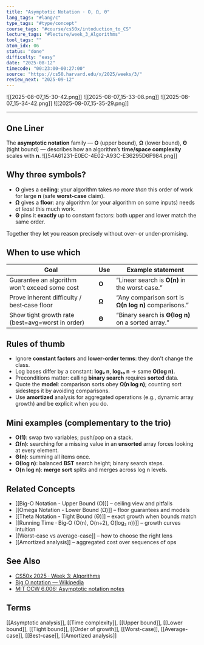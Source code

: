 ```yaml
---
title: "Asymptotic Notation · O, Ω, Θ"
lang_tags: "#lang/c"
type_tags: "#type/concept"
course_tags: "#course/cs50x/intoduction_to_CS"
lecture_tags: "#lecture/week_3_Algorithms"
tool_tags: ""
atom_idx: 06
status: "done"
difficulty: "easy"
date: "2025-08-12"
timecode: "00:23:00–00:27:00"
source: "https://cs50.harvard.edu/x/2025/weeks/3/"
review_next: "2025-09-12"
---
```


![[2025-08-07_15-30-42.png]]
![[2025-08-07_15-33-08.png]]
![[2025-08-07_15-34-42.png]]
![[2025-08-07_15-35-29.png]]

---

## One Liner
The **asymptotic notation** family — **O** (upper bound), **Ω** (lower bound), **Θ** (tight bound) — describes how an algorithm’s **time/space complexity** scales with **n**.
![[54A61231-E0EC-4E02-A93C-E36295D6F984.png]]
## Why three symbols?
- **O** gives a **ceiling**: your algorithm takes *no more than* this order of work for large **n** (safe **worst‑case** claim).
- **Ω** gives a **floor**: any algorithm (or your algorithm on some inputs) needs *at least* this much work.
- **Θ** pins it **exactly** up to constant factors: both upper and lower match the same order.

Together they let you reason precisely without over‑ or under‑promising.

## When to use which
| Goal                                             | Use   | Example statement                                    |
| ------------------------------------------------ | ----- | ---------------------------------------------------- |
| Guarantee an algorithm won’t exceed some cost    | **O** | “Linear search is **O(n)** in the worst case.”       |
| Prove inherent difficulty / best‑case floor      | **Ω** | “Any comparison sort is **Ω(n log n)** comparisons.” |
| Show tight growth rate (best=avg=worst in order) | **Θ** | “Binary search is **Θ(log n)** on a sorted array.”   |

## Rules of thumb
- Ignore **constant factors** and **lower‑order terms**: they don’t change the class.
- Log bases differ by a constant: **log₂ n**, **log₁₀ n** → same **O(log n)**.
- Preconditions matter: calling **binary search** requires **sorted** data.
- Quote the **model**: comparison sorts obey **Ω(n log n)**; counting sort sidesteps it by avoiding comparisons.
- Use **amortized** analysis for aggregated operations (e.g., dynamic array growth) and be explicit when you do.

## Mini examples (complementary to the trio)
- **O(1)**: swap two variables; push/pop on a stack.
- **Ω(n)**: searching for a missing value in an **unsorted** array forces looking at every element.
- **Θ(n)**: summing all items once.
- **Θ(log n)**: balanced **BST** search height; binary search steps.
- **O(n log n)**: **merge sort** splits and merges across log n levels.

## Related Concepts
- [[Big-O Notation - Upper Bound (O)]] – ceiling view and pitfalls
- [[Omega Notation - Lower Bound (Ω)]] – floor guarantees and models
- [[Theta Notation - Tight Bound (Θ)]] – exact growth when bounds match
- [[Running Time · Big‑O (O(n), O(n÷2), O(log₂ n))]] – growth curves intuition
- [[Worst-case vs average-case]] – how to choose the right lens
- [[Amortized analysis]] – aggregated cost over sequences of ops

## See Also
- [CS50x 2025 · Week 3: Algorithms](https://cs50.harvard.edu/x/2025/weeks/3/)
- [Big O notation — Wikipedia](https://en.wikipedia.org/wiki/Big_O_notation)
- [MIT OCW 6.006: Asymptotic notation notes](https://ocw.mit.edu/courses/6-006-introduction-to-algorithms-spring-2020/resources/mit6_006s20_lec2/)

## Terms
[[Asymptotic analysis]], [[Time complexity]], [[Upper bound]], [[Lower bound]], [[Tight bound]], [[Order of growth]], [[Worst-case]], [[Average-case]], [[Best-case]], [[Amortized analysis]]
